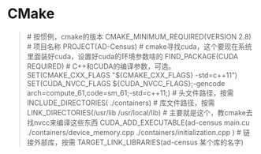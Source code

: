 
# CMake

>\# 按惯例，cmake的版本
>CMAKE_MINIMUM_REQUIRED(VERSION 2.8)
>\# 项目名称
>PROJECT(AD-Census)
>\# cmake寻找cuda，这个要现在系统里面装好cuda，设置好cuda的环境参数啥的
>FIND_PACKAGE(CUDA REQUIRED)
>\# C++和CUDA的编译参数，可选。
>SET(CMAKE_CXX_FLAGS "${CMAKE_CXX_FLAGS} -std=c++11")
>SET(CUDA_NVCC_FLAGS ${CUDA_NVCC_FLAGS};-gencode arch=compute_61,code=sm_61;-std=c++11;)
>\# 头文件路径，按需
>INCLUDE_DIRECTORIES(
>    ./containers)
>\# 库文件路径，按需
>LINK_DIRECTORIES(/usr/lib
>    /usr/local/lib)
>\# 主要就是这个，教cmake去找nvcc来编译这些东西
>CUDA_ADD_EXECUTABLE(ad-census
>    main.cu
>    ./containers/device_memory.cpp
>    ./containers/initialization.cpp
>)
>\# 链接外部库，按需
>TARGET_LINK_LIBRARIES(ad-census
>    某个库的名字)

